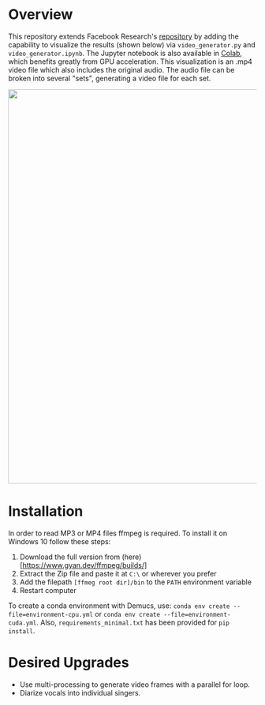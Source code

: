 # Overview
This repository extends Facebook Research's [repository](https://github.com/buckeye17/demucs/blob/main/README.md) by adding the capability to visualize the results (shown below) via `video_generator.py` and `video_generator.ipynb`.  The Jupyter notebook is also available in [Colab](https://colab.research.google.com/drive/1EjHpYNzuVDfXeQAkfJK3a1p56s-hTeWD?usp=sharing), which benefits greatly from GPU acceleration.  This visualization is an .mp4 video file which also includes the original audio.  The audio file can be broken into several "sets", generating a video file for each set.

<p align="center">
<img src="./video_example.gif" alt=""
width="800px"></p>

# Installation
In order to read MP3 or MP4 files ffmpeg is required.  To install it on Windows 10 follow these steps:
1. Download the full version from (here)[https://www.gyan.dev/ffmpeg/builds/]
2. Extract the Zip file and paste it at `C:\` or wherever you prefer
3. Add the filepath `[ffmeg root dir]/bin` to the `PATH` environment variable
4. Restart computer

To create a conda environment with Demucs, use: `conda env create --file=environment-cpu.yml` or `conda env create --file=environment-cuda.yml`.  Also, `requirements_minimal.txt` has been provided for `pip install`.

# Desired Upgrades
- Use multi-processing to generate video frames with a parallel for loop.
- Diarize vocals into individual singers.